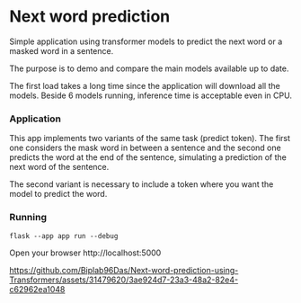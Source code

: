 # Next word prediction
Simple application using transformer models to predict the next word or a masked word in a sentence.

The purpose is to demo and compare the main models available up to date.

The first load takes a long time since the application will download all the models. Beside 6 models running, inference time is acceptable even in CPU.

### Application
This app implements two variants of the same task (predict <mask> token). The first one considers the mask word in between a sentence and the second one predicts the word at the end of the sentence, simulating a prediction of the next word of the sentence.

The second variant is necessary to include a <mask> token where you want the model to predict the word.


### Running 

```
flask --app app run --debug
```

Open your browser http://localhost:5000






https://github.com/Biplab96Das/Next-word-prediction-using-Transformers/assets/31479620/3ae924d7-23a3-48a2-82e4-c62962ea1048


